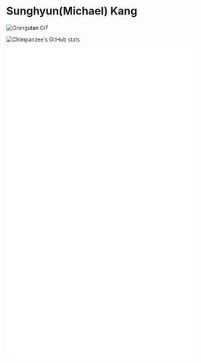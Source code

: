 # Sunghyun(Michael) Kang

![Orangutan GIF](https://imgur.com/5AnOxQl)

![Chimpanzee's GitHub stats](https://github-readme-stats.vercel.app/api?username=CodingChimpanzee&count_private=true&show_icons=true&theme=dark)

![Metrics](/github-metrics.svg)
